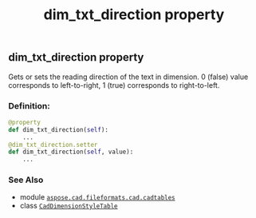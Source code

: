 ﻿---
title: dim_txt_direction property
second_title: Aspose.CAD for Python via .NET API References
description: 
type: docs
weight: 120
url: /python-net/aspose.cad.fileformats.cad.cadtables/caddimensionstyletable/dim_txt_direction/
is_root: false
---

## dim_txt_direction property


Gets or sets the reading direction of the text in dimension. 
0 (false) value corresponds to left-to-right, 1 (true) corresponds to right-to-left.
### Definition:
```python
@property
def dim_txt_direction(self):
    ...
@dim_txt_direction.setter
def dim_txt_direction(self, value):
    ...
```

### See Also
* module [`aspose.cad.fileformats.cad.cadtables`](../../)
* class [`CadDimensionStyleTable`](/cad/python-net/aspose.cad.fileformats.cad.cadtables/caddimensionstyletable)
